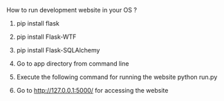 
How to run development website in your OS ?

1. pip install flask

2. pip install Flask-WTF

3. pip install Flask-SQLAlchemy

4. Go to app directory from command line

5. Execute the following command for running the website
   python run.py

6. Go to http://127.0.0.1:5000/ for accessing the website


